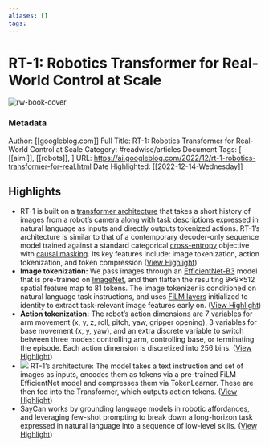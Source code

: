 ```yaml
---
aliases: []
tags:
---
```

# RT-1: Robotics Transformer for Real-World Control at Scale

![rw-book-cover](https://blogger.googleusercontent.com/img/b/R29vZ2xl/AVvXsEi8KHWWax1Ls5GmtYjLCtGd6Bq_K9syONqDrjrcZJLwS8q3hKtXTijt6sQylxDwZbt5Rlqc5DCkwDdcaI8wW3Pg8Xwe1A0z3UzMcpmN_kwttugQA_YvF4iumezRUrZyxiNflapGhRp5lokaK22UqMxVwqhn03hqikMJ2Yl4b7WyQs24lgm56qhX0eL9dQ/s72-c/RT-1%20H.png)
### Metadata
Author: [[googleblog.com]]
Full Title: RT-1: Robotics Transformer for Real-World Control at Scale
Category: #readwise/articles
Document Tags: [ [[aiml]],  [[robots]], ]
URL: https://ai.googleblog.com/2022/12/rt-1-robotics-transformer-for-real.html
Date Highlighted: [[2022-12-14-Wednesday]]

## Highlights
- RT-1 is built on a [transformer architecture](https://arxiv.org/abs/1706.03762) that takes a short history of images from a robot’s camera along with task descriptions expressed in natural language as inputs and directly outputs tokenized actions.
  RT-1’s architecture is similar to that of a contemporary decoder-only sequence model trained against a standard categorical [cross-entropy](https://en.wikipedia.org/wiki/Cross_entropy#Cross-entropy_loss_function_and_logistic_regression) objective with [causal masking](https://arxiv.org/abs/2106.01345). Its key features include: image tokenization, action tokenization, and token compression ([View Highlight](https://read.readwise.io/read/01gm8nby48fhjvnyw3yjyty9j2))
- **Image tokenization:** We pass images through an [EfficientNet-B3](https://ai.googleblog.com/2019/05/efficientnet-improving-accuracy-and.html) model that is pre-trained on [ImageNet](https://image-net.org/index.php), and then flatten the resulting 9×9×512 spatial feature map to 81 tokens. The image tokenizer is conditioned on natural language task instructions, and uses [FiLM layers](https://arxiv.org/pdf/1709.07871.pdf) initialized to identity to extract task-relevant image features early on. ([View Highlight](https://read.readwise.io/read/01gm8ndbfvy9ra2fzaqthmwv1v))
- **Action tokenization:** The robot’s action dimensions are 7 variables for arm movement (x, y, z, roll, pitch, yaw, gripper opening), 3 variables for base movement (x, y, yaw), and an extra discrete variable to switch between three modes: controlling arm, controlling base, or terminating the episode. Each action dimension is discretized into 256 bins. ([View Highlight](https://read.readwise.io/read/01gm8ndsemf17tx2qthkkhrad0))
- [![](https://blogger.googleusercontent.com/img/b/R29vZ2xl/AVvXsEj11ho9tm4Td7ByTigAgDxFWsxbsZ6tQsAng3AtwuufHRuoLaLOV9YN7FUMyyAhefzuFOVCrbwTLsEaRYidOOToS__KRrotot-6aBxTliZxYz-B2jiJG-4myq5NB3vRKaY86nr5y1-13dBv_H_XyfnDijphCM3UBalczim0PeGJ63Z0Ok6k9zvKQ2D55A/s16000/image1.png)](https://blogger.googleusercontent.com/img/b/R29vZ2xl/AVvXsEj11ho9tm4Td7ByTigAgDxFWsxbsZ6tQsAng3AtwuufHRuoLaLOV9YN7FUMyyAhefzuFOVCrbwTLsEaRYidOOToS__KRrotot-6aBxTliZxYz-B2jiJG-4myq5NB3vRKaY86nr5y1-13dBv_H_XyfnDijphCM3UBalczim0PeGJ63Z0Ok6k9zvKQ2D55A/s1999/image1.png)
  RT-1’s architecture: The model takes a text instruction and set of images as inputs, encodes them as tokens via a pre-trained FiLM EfficientNet model and compresses them via TokenLearner. These are then fed into the Transformer, which outputs action tokens. ([View Highlight](https://read.readwise.io/read/01gm8ngcd7skqyrtwkzacjvw5q))
- SayCan works by grounding language models in robotic affordances, and leveraging few-shot prompting to break down a long-horizon task expressed in natural language into a sequence of low-level skills. ([View Highlight](https://read.readwise.io/read/01gm8nszbx4b6sdxy3c4hfr4pc))


